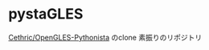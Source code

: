 # pystaGLES


[Cethric/OpenGLES-Pythonista](https://github.com/Cethric/OpenGLES-Pythonista) のclone 素振りのリポジトリ

